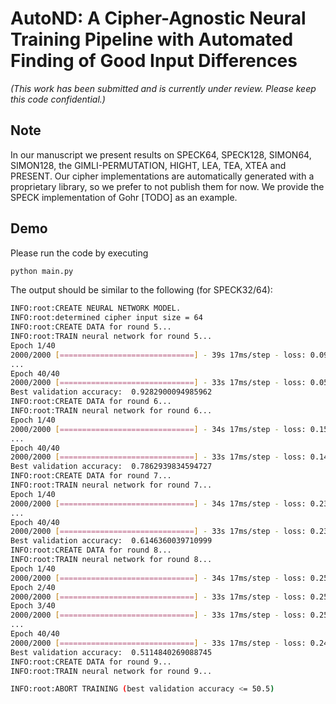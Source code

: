 # AutoND: A Cipher-Agnostic Neural Training Pipeline  with Automated Finding of Good Input Differences

_(This work has been submitted and is currently under review. Please keep this code confidential.)_

## Note 
In our manuscript we present results on SPECK64, SPECK128, SIMON64, SIMON128, the GIMLI-PERMUTATION, HIGHT, LEA, TEA, XTEA and PRESENT.
Our cipher implementations are automatically generated with a proprietary library, so we prefer to not publish them for now. 
We provide the SPECK implementation of Gohr [TODO] as an example.

## Demo 
Please run the code by executing 
```bash
python main.py
```
The output should be similar to the following (for SPECK32/64): 
```bash
INFO:root:CREATE NEURAL NETWORK MODEL.
INFO:root:determined cipher input size = 64
INFO:root:CREATE DATA for round 5...
INFO:root:TRAIN neural network for round 5...
Epoch 1/40
2000/2000 [==============================] - 39s 17ms/step - loss: 0.0999 - acc: 0.8725 - val_loss: 0.0894 - val_acc: 0.8859
...
Epoch 40/40
2000/2000 [==============================] - 33s 17ms/step - loss: 0.0556 - acc: 0.9291 - val_loss: 0.0561 - val_acc: 0.9283
Best validation accuracy:  0.9282900094985962
INFO:root:CREATE DATA for round 6...
INFO:root:TRAIN neural network for round 6...
Epoch 1/40
2000/2000 [==============================] - 34s 17ms/step - loss: 0.1524 - acc: 0.7807 - val_loss: 0.1505 - val_acc: 0.7831
...
Epoch 40/40
2000/2000 [==============================] - 33s 17ms/step - loss: 0.1473 - acc: 0.7891 - val_loss: 0.1488 - val_acc: 0.7861
Best validation accuracy:  0.7862939834594727
INFO:root:CREATE DATA for round 7...
INFO:root:TRAIN neural network for round 7...
Epoch 1/40
2000/2000 [==============================] - 34s 17ms/step - loss: 0.2350 - acc: 0.6054 - val_loss: 0.2334 - val_acc: 0.6092
...
Epoch 40/40
2000/2000 [==============================] - 33s 17ms/step - loss: 0.2301 - acc: 0.6203 - val_loss: 0.2320 - val_acc: 0.6144
Best validation accuracy:  0.6146360039710999
INFO:root:CREATE DATA for round 8...
INFO:root:TRAIN neural network for round 8...
Epoch 1/40
2000/2000 [==============================] - 34s 17ms/step - loss: 0.2510 - acc: 0.5082 - val_loss: 0.2506 - val_acc: 0.5115
Epoch 2/40
2000/2000 [==============================] - 33s 17ms/step - loss: 0.2504 - acc: 0.5128 - val_loss: 0.2503 - val_acc: 0.5113
Epoch 3/40
2000/2000 [==============================] - 33s 17ms/step - loss: 0.2501 - acc: 0.5142 - val_loss: 0.2503 - val_acc: 0.5102
...
Epoch 40/40
2000/2000 [==============================] - 33s 17ms/step - loss: 0.2498 - acc: 0.5305 - val_loss: 0.2521 - val_acc: 0.5048
Best validation accuracy:  0.5114840269088745
INFO:root:CREATE DATA for round 9...
INFO:root:TRAIN neural network for round 9...

INFO:root:ABORT TRAINING (best validation accuracy <= 50.5)
```